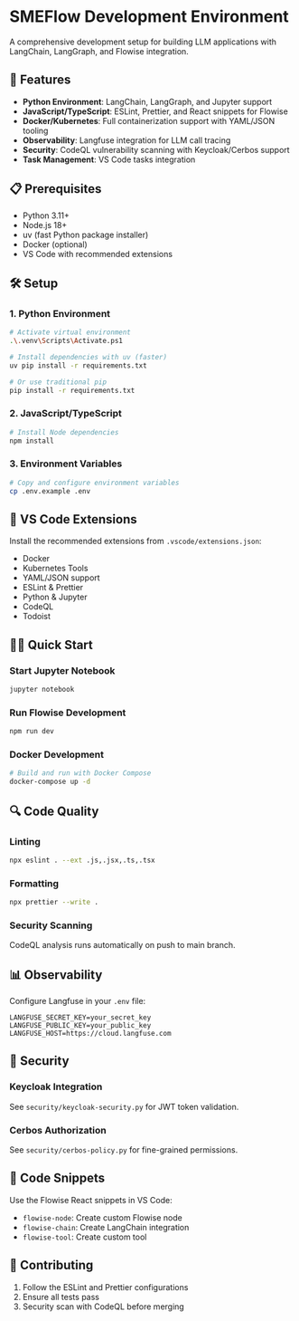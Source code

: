 # SMEFlow Development Environment

A comprehensive development setup for building LLM applications with LangChain, LangGraph, and Flowise integration.

## 🚀 Features

- **Python Environment**: LangChain, LangGraph, and Jupyter support
- **JavaScript/TypeScript**: ESLint, Prettier, and React snippets for Flowise
- **Docker/Kubernetes**: Full containerization support with YAML/JSON tooling
- **Observability**: Langfuse integration for LLM call tracing
- **Security**: CodeQL vulnerability scanning with Keycloak/Cerbos support
- **Task Management**: VS Code tasks integration

## 📋 Prerequisites

- Python 3.11+
- Node.js 18+
- uv (fast Python package installer)
- Docker (optional)
- VS Code with recommended extensions

## 🛠️ Setup

### 1. Python Environment
```bash
# Activate virtual environment
.\.venv\Scripts\Activate.ps1

# Install dependencies with uv (faster)
uv pip install -r requirements.txt

# Or use traditional pip
pip install -r requirements.txt
```

### 2. JavaScript/TypeScript
```bash
# Install Node dependencies
npm install
```

### 3. Environment Variables
```bash
# Copy and configure environment variables
cp .env.example .env
```

## 🔧 VS Code Extensions

Install the recommended extensions from `.vscode/extensions.json`:

- Docker
- Kubernetes Tools
- YAML/JSON support
- ESLint & Prettier
- Python & Jupyter
- CodeQL
- Todoist

## 🏃‍♂️ Quick Start

### Start Jupyter Notebook
```bash
jupyter notebook
```

### Run Flowise Development
```bash
npm run dev
```

### Docker Development
```bash
# Build and run with Docker Compose
docker-compose up -d
```

## 🔍 Code Quality

### Linting
```bash
npx eslint . --ext .js,.jsx,.ts,.tsx
```

### Formatting
```bash
npx prettier --write .
```

### Security Scanning
CodeQL analysis runs automatically on push to main branch.

## 📊 Observability

Configure Langfuse in your `.env` file:
```env
LANGFUSE_SECRET_KEY=your_secret_key
LANGFUSE_PUBLIC_KEY=your_public_key
LANGFUSE_HOST=https://cloud.langfuse.com
```

## 🔐 Security

### Keycloak Integration
See `security/keycloak-security.py` for JWT token validation.

### Cerbos Authorization
See `security/cerbos-policy.py` for fine-grained permissions.

## 📝 Code Snippets

Use the Flowise React snippets in VS Code:
- `flowise-node`: Create custom Flowise node
- `flowise-chain`: Create LangChain integration
- `flowise-tool`: Create custom tool

## 🤝 Contributing

1. Follow the ESLint and Prettier configurations
2. Ensure all tests pass
3. Security scan with CodeQL before merging
